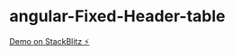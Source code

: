 # angular-Fixed-Header-table

[Demo on StackBlitz ⚡️](https://stackblitz.com/edit/angular-ivy-tsljzh)
